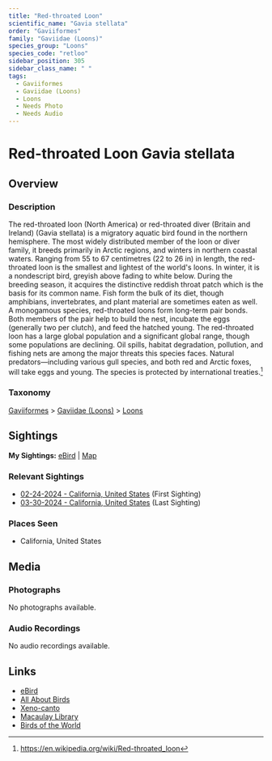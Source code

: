 ```yaml
---
title: "Red-throated Loon"
scientific_name: "Gavia stellata"
order: "Gaviiformes"
family: "Gaviidae (Loons)"
species_group: "Loons"
species_code: "retloo"
sidebar_position: 305
sidebar_class_name: " "
tags: 
  - Gaviiformes
  - Gaviidae (Loons)
  - Loons
  - Needs Photo
  - Needs Audio
---
```


# Red-throated Loon <span className='sci_name'>Gavia stellata</span>

## Overview

### Description
The red-throated loon (North America) or red-throated diver (Britain and Ireland) (Gavia stellata) is a migratory aquatic bird found in the northern hemisphere. The most widely distributed member of the loon or diver family, it breeds primarily in Arctic regions, and winters in northern coastal waters. Ranging from 55 to 67 centimetres (22 to 26 in) in length, the red-throated loon is the smallest and lightest of the world's loons. In winter, it is a nondescript bird, greyish above fading to white below. During the breeding season, it acquires the distinctive reddish throat patch which is the basis for its common name. Fish form the bulk of its diet, though amphibians, invertebrates, and plant material are sometimes eaten as well. A monogamous species, red-throated loons form long-term pair bonds. Both members of the pair help to build the nest, incubate the eggs (generally two per clutch), and feed the hatched young.
The red-throated loon has a large global population and a significant global range, though some populations are declining. Oil spills, habitat degradation, pollution, and fishing nets are among the major threats this species faces. Natural predators—including various gull species, and both red and Arctic foxes, will take eggs and young. The species is protected by international treaties.[^1]

[^1]: https://en.wikipedia.org/wiki/Red-throated_loon

### Taxonomy
[Gaviiformes](/tags/gaviiformes) > [Gaviidae (Loons)](/tags/gaviidae-loons) > [Loons](/tags/loons)


## Sightings

**My Sightings:** [eBird](https://ebird.org/lifelist?r=world&time=life&spp=retloo) | [Map](/map?species_code=retloo)

### Relevant Sightings

* [02-24-2024 - California, United States](https://ebird.org/checklist/S162799737) (First Sighting)
* [03-30-2024 - California, United States](https://ebird.org/checklist/S166535028) (Last Sighting)

### Places Seen

* California, United States



## Media
### Photographs
No photographs available.

### Audio Recordings
No audio recordings available.

## Links
* [eBird](https://ebird.org/species/retloo) 
* [All About Birds](https://www.allaboutbirds.org/guide/retloo) 
* [Xeno-canto](https://www.xeno-canto.org/species/gavia-stellata) 
* [Macaulay Library](https://search.macaulaylibrary.org/catalog?taxonCode=retloo&sort=rating_rank_desc)
* [Birds of the World](https://birdsoftheworld.org/bow/species/retloo)
